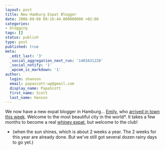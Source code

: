 ```yaml
---
layout: post
title: New Hamburg Expat Blogger
date: 2006-09-08 09:16:44.000000000 +02:00
categories:
- blogging
tags: []
status: publish
type: post
published: true
meta:
  _edit_last: '3'
  _social_aggregation_next_run: '1401631228'
  _social_notify: '1'
  _wpcom_is_markdown: '1'
author:
  login: shanson
  email: papascott-wp@gmail.com
  display_name: PapaScott
  first_name: Scott
  last_name: Hanson
---
```

<p>We now have a new expat blogger in Hamburg... <a href="http://emilyatmills.blogspot.com/">Emily</a>, who <a href="http://emilyatmills.blogspot.com/2006/09/herzlich-willkommen.html">arrived in town this week</a>. Welcome to the most beautiful city in the world*. It takes a few months to become a real <a href="http://www.jbittner.com/germany/2006/07/second-whiney-expat-bloggers-in.html">whiney expat</a>, but welcome to the club!</p>
<ul>
<li>(when the sun shines, which is about 2 weeks a year. The 2 weeks for this year are already done. But we've still got several dozen rainy days to go yet.)</li>
</ul>
